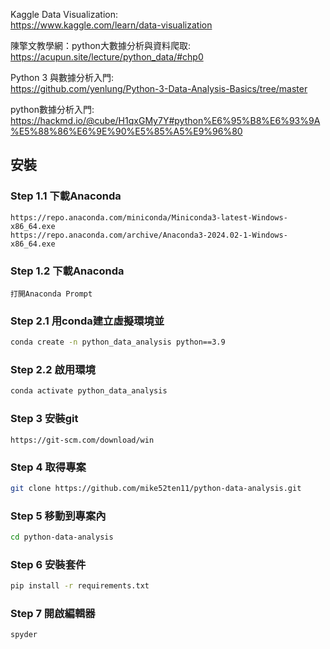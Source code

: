  Kaggle Data Visualization:   
  https://www.kaggle.com/learn/data-visualization
  
  陳擎文教學網：python大數據分析與資料爬取:   
  https://acupun.site/lecture/python_data/#chp0
  
  Python 3 與數據分析入門:   
  https://github.com/yenlung/Python-3-Data-Analysis-Basics/tree/master
  
  python數據分析入門: 
  https://hackmd.io/@cube/H1qxGMy7Y#python%E6%95%B8%E6%93%9A%E5%88%86%E6%9E%90%E5%85%A5%E9%96%80




  ## 安裝
### Step 1.1  下載Anaconda
    https://repo.anaconda.com/miniconda/Miniconda3-latest-Windows-x86_64.exe
    https://repo.anaconda.com/archive/Anaconda3-2024.02-1-Windows-x86_64.exe
    
### Step 1.2  下載Anaconda    
    打開Anaconda Prompt

### Step 2.1  用conda建立虛擬環境並
```bash
conda create -n python_data_analysis python==3.9
```
### Step 2.2 啟用環境
```bash
conda activate python_data_analysis
```
### Step 3  安裝git    
    https://git-scm.com/download/win
### Step 4  取得專案  
```bash
git clone https://github.com/mike52ten11/python-data-analysis.git
```
### Step 5  移動到專案內

```bash
cd python-data-analysis
```

### Step 6  安裝套件

```bash
pip install -r requirements.txt
```
### Step 7  開啟編輯器

```bash
spyder
```

